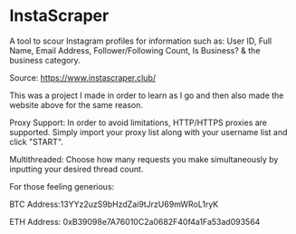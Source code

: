 # InstaScraper
A tool to scour Instagram profiles for information such as: User ID, Full Name, Email Address, Follower/Following Count, Is Business? &amp; the business category.

Source: https://www.instascraper.club/

This was a project I made in order to learn as I go and then also made the website above for the same reason. 

Proxy Support: In order to avoid limitations, HTTP/HTTPS proxies are supported. Simply import your proxy list along with your username list and click "START".

Multithreaded:
Choose how many requests you make simultaneously by inputting your desired thread count.


For those feeling generious:

BTC Address:13YYz2uzS9bHzdZai9tJrzU69mWRoL1ryK

ETH Address: 0xB39098e7A76010C2a0682F40f4a1Fa53ad093564
